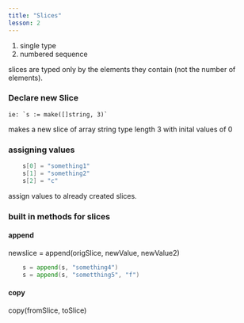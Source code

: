 ```yaml
---
title: "Slices"
lesson: 2
---
```


1. single type
2. numbered sequence 

slices are typed only by the elements they contain (not the number of elements).

### Declare new Slice
    ie: `s := make([]string, 3)`
makes a new slice of array string type length 3 with inital values of 0

### assigning values
```go
    s[0] = "something1"
    s[1] = "something2"
    s[2] = "c"
```
assign values to already created slices.

### built in methods for slices

#### append
newslice = append(origSlice, newValue, newValue2)
```go
    s = append(s, "something4")
    s = append(s, "sometthing5", "f")
```

#### copy
copy(fromSlice, toSlice)